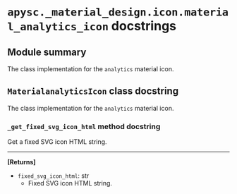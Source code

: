 # `apysc._material_design.icon.material_analytics_icon` docstrings

## Module summary

The class implementation for the `analytics` material icon.

## `MaterialanalyticsIcon` class docstring

The class implementation for the `analytics` material icon.

### `_get_fixed_svg_icon_html` method docstring

Get a fixed SVG icon HTML string.<hr>

**[Returns]**

- `fixed_svg_icon_html`: str
  - Fixed SVG icon HTML string.